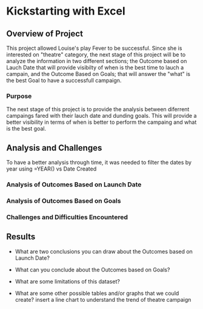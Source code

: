 # Kickstarting with Excel

## Overview of Project
This project allowed Louise's play Fever to be successful. Since she is interested on "theatre" category, the next stage of this project will be to analyze the information in two different sections; the Outcome based on Lauch Date that will provide visibilty of when is the best time to lauch a campain, and the Outcome Based on Goals; that will answer the "what" is the best Goal to have a successfull campaign.

### Purpose
The next stage of this project is to provide the analysis between diferrent campaings fared with their lauch date and dunding goals. This will provide a better visibility in terms of when is better to perform the campaing and what is the best goal. 

## Analysis and Challenges
To have a better analysis through time, it was needed to filter the dates by year using =YEAR() vs Date Created

### Analysis of Outcomes Based on Launch Date

### Analysis of Outcomes Based on Goals

### Challenges and Difficulties Encountered

## Results

- What are two conclusions you can draw about the Outcomes based on Launch Date?

- What can you conclude about the Outcomes based on Goals?

- What are some limitations of this dataset?

- What are some other possible tables and/or graphs that we could create?
insert a line chart to understand the trend of theatre campaign
